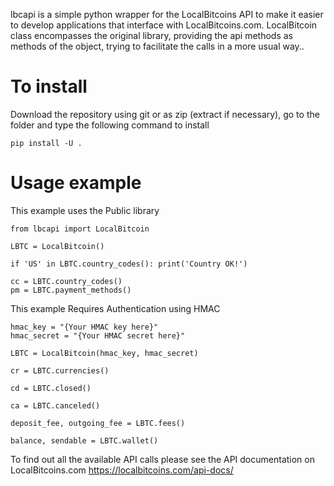 lbcapi is a simple python wrapper for the LocalBitcoins API to make it easier to develop applications that interface with LocalBitcoins.com.
LocalBitcoin class encompasses the original library, providing the api methods as methods of the object, trying to facilitate the calls in a more usual way..

To install
==========
Download the repository using git or as zip (extract if necessary), go to the folder and type the following command to install

    pip install -U .

Usage example
============
This example uses the Public library

```
from lbcapi import LocalBitcoin

LBTC = LocalBitcoin()

if 'US' in LBTC.country_codes(): print('Country OK!')

cc = LBTC.country_codes()
pm = LBTC.payment_methods()
```

This example Requires Authentication using HMAC
```
hmac_key = "{Your HMAC key here}"
hmac_secret = "{Your HMAC secret here}"

LBTC = LocalBitcoin(hmac_key, hmac_secret)

cr = LBTC.currencies()

cd = LBTC.closed()

ca = LBTC.canceled()

deposit_fee, outgoing_fee = LBTC.fees()

balance, sendable = LBTC.wallet()

```

To find out all the available API calls please see the API documentation on LocalBitcoins.com
https://localbitcoins.com/api-docs/
